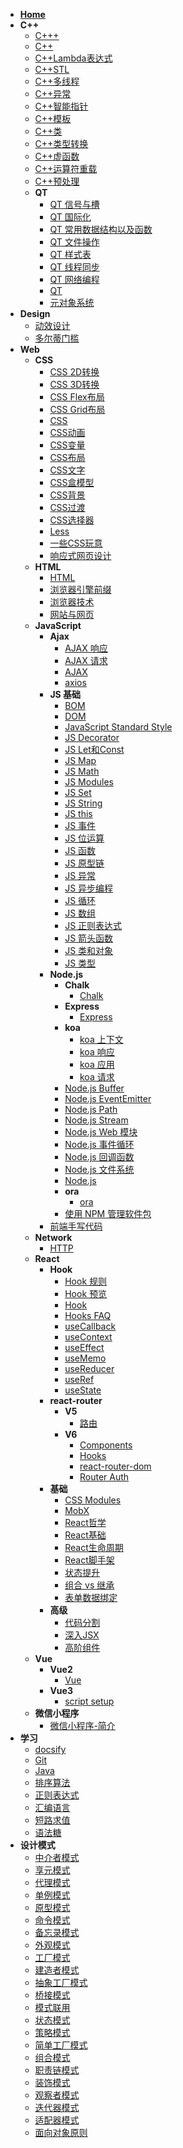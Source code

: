 - [**Home**](/README.md)
- **C++**
  - [C+++](C++\C+++.md)
  - [C++](C++\C++.md)
  - [C++Lambda表达式](C++\C++Lambda表达式.md)
  - [C++STL](C++\C++STL.md)
  - [C++多线程](C++\C++多线程.md)
  - [C++异常](C++\C++异常.md)
  - [C++智能指针](C++\C++智能指针.md)
  - [C++模板](C++\C++模板.md)
  - [C++类](C++\C++类.md)
  - [C++类型转换](C++\C++类型转换.md)
  - [C++虚函数](C++\C++虚函数.md)
  - [C++运算符重载](C++\C++运算符重载.md)
  - [C++预处理](C++\C++预处理.md)
  - **QT**
    - [QT 信号与槽](C++\QT\QT%20信号与槽.md)
    - [QT 国际化](C++\QT\QT%20国际化.md)
    - [QT 常用数据结构以及函数](C++\QT\QT%20常用数据结构以及函数.md)
    - [QT 文件操作](C++\QT\QT%20文件操作.md)
    - [QT 样式表](C++\QT\QT%20样式表.md)
    - [QT 线程同步](C++\QT\QT%20线程同步.md)
    - [QT 网络编程](C++\QT\QT%20网络编程.md)
    - [QT](C++\QT\QT.md)
    - [元对象系统](C++\QT\元对象系统.md)
- **Design**
  - [动效设计](Design\动效设计.md)
  - [多尔蒂门槛](Design\多尔蒂门槛.md)
- **Web**
  - **CSS**
    - [CSS 2D转换](Web\CSS\CSS%202D转换.md)
    - [CSS 3D转换](Web\CSS\CSS%203D转换.md)
    - [CSS Flex布局](Web\CSS\CSS%20Flex布局.md)
    - [CSS Grid布局](Web\CSS\CSS%20Grid布局.md)
    - [CSS](Web\CSS\CSS.md)
    - [CSS动画](Web\CSS\CSS动画.md)
    - [CSS变量](Web\CSS\CSS变量.md)
    - [CSS布局](Web\CSS\CSS布局.md)
    - [CSS文字](Web\CSS\CSS文字.md)
    - [CSS盒模型](Web\CSS\CSS盒模型.md)
    - [CSS背景](Web\CSS\CSS背景.md)
    - [CSS过渡](Web\CSS\CSS过渡.md)
    - [CSS选择器](Web\CSS\CSS选择器.md)
    - [Less](Web\CSS\Less.md)
    - [一些CSS玩意](Web\CSS\一些CSS玩意.md)
    - [响应式网页设计](Web\CSS\响应式网页设计.md)
  - **HTML**
    - [HTML](Web\HTML\HTML.md)
    - [浏览器引擎前缀](Web\HTML\浏览器引擎前缀.md)
    - [浏览器技术](Web\HTML\浏览器技术.md)
    - [网站与网页](Web\HTML\网站与网页.md)
  - **JavaScript**
    - **Ajax**
      - [AJAX 响应](Web\JavaScript\Ajax\AJAX%20响应.md)
      - [AJAX 请求](Web\JavaScript\Ajax\AJAX%20请求.md)
      - [AJAX](Web\JavaScript\Ajax\AJAX.md)
      - [axios](Web\JavaScript\Ajax\axios.md)
    - **JS 基础**
      - [BOM](Web\JavaScript\JS%20基础\BOM.md)
      - [DOM](Web\JavaScript\JS%20基础\DOM.md)
      - [JavaScript Standard Style](Web\JavaScript\JS%20基础\JavaScript%20Standard%20Style.md)
      - [JS Decorator](Web\JavaScript\JS%20基础\JS%20Decorator.md)
      - [JS Let和Const](Web\JavaScript\JS%20基础\JS%20Let和Const.md)
      - [JS Map](Web\JavaScript\JS%20基础\JS%20Map.md)
      - [JS Math](Web\JavaScript\JS%20基础\JS%20Math.md)
      - [JS Modules](Web\JavaScript\JS%20基础\JS%20Modules.md)
      - [JS Set](Web\JavaScript\JS%20基础\JS%20Set.md)
      - [JS String](Web\JavaScript\JS%20基础\JS%20String.md)
      - [JS this](Web\JavaScript\JS%20基础\JS%20this.md)
      - [JS 事件](Web\JavaScript\JS%20基础\JS%20事件.md)
      - [JS 位运算](Web\JavaScript\JS%20基础\JS%20位运算.md)
      - [JS 函数](Web\JavaScript\JS%20基础\JS%20函数.md)
      - [JS 原型链](Web\JavaScript\JS%20基础\JS%20原型链.md)
      - [JS 异常](Web\JavaScript\JS%20基础\JS%20异常.md)
      - [JS 异步编程](Web\JavaScript\JS%20基础\JS%20异步编程.md)
      - [JS 循环](Web\JavaScript\JS%20基础\JS%20循环.md)
      - [JS 数组](Web\JavaScript\JS%20基础\JS%20数组.md)
      - [JS 正则表达式](Web\JavaScript\JS%20基础\JS%20正则表达式.md)
      - [JS 箭头函数](Web\JavaScript\JS%20基础\JS%20箭头函数.md)
      - [JS 类和对象](Web\JavaScript\JS%20基础\JS%20类和对象.md)
      - [JS 类型](Web\JavaScript\JS%20基础\JS%20类型.md)
    - **Node.js**
      - **Chalk**
        - [Chalk](Web\JavaScript\Node.js\Chalk\Chalk.md)
      - **Express**
        - [Express](Web\JavaScript\Node.js\Express\Express.md)
      - **koa**
        - [koa 上下文](Web\JavaScript\Node.js\koa\koa%20上下文.md)
        - [koa 响应](Web\JavaScript\Node.js\koa\koa%20响应.md)
        - [koa 应用](Web\JavaScript\Node.js\koa\koa%20应用.md)
        - [koa 请求](Web\JavaScript\Node.js\koa\koa%20请求.md)
      - [Node.js Buffer](Web\JavaScript\Node.js\Node.js%20Buffer.md)
      - [Node.js EventEmitter](Web\JavaScript\Node.js\Node.js%20EventEmitter.md)
      - [Node.js Path](Web\JavaScript\Node.js\Node.js%20Path.md)
      - [Node.js Stream](Web\JavaScript\Node.js\Node.js%20Stream.md)
      - [Node.js Web 模块](Web\JavaScript\Node.js\Node.js%20Web%20模块.md)
      - [Node.js 事件循环](Web\JavaScript\Node.js\Node.js%20事件循环.md)
      - [Node.js 回调函数](Web\JavaScript\Node.js\Node.js%20回调函数.md)
      - [Node.js 文件系统](Web\JavaScript\Node.js\Node.js%20文件系统.md)
      - [Node.js](Web\JavaScript\Node.js\Node.js.md)
      - **ora**
        - [ora](Web\JavaScript\Node.js\ora\ora.md)
      - [使用 NPM 管理软件包](Web\JavaScript\Node.js\使用%20NPM%20管理软件包.md)
    - [前端手写代码](Web\JavaScript\前端手写代码.md)
  - **Network**
    - [HTTP](Web\Network\HTTP.md)
  - **React**
    - **Hook**
      - [Hook 规则](Web\React\Hook\Hook%20规则.md)
      - [Hook 预览](Web\React\Hook\Hook%20预览.md)
      - [Hook](Web\React\Hook\Hook.md)
      - [Hooks FAQ](Web\React\Hook\Hooks%20FAQ.md)
      - [useCallback](Web\React\Hook\useCallback.md)
      - [useContext](Web\React\Hook\useContext.md)
      - [useEffect](Web\React\Hook\useEffect.md)
      - [useMemo](Web\React\Hook\useMemo.md)
      - [useReducer](Web\React\Hook\useReducer.md)
      - [useRef](Web\React\Hook\useRef.md)
      - [useState](Web\React\Hook\useState.md)
    - **react-router**
      - **V5**
        - [路由](Web\React\react-router\V5\路由.md)
      - **V6**
        - [Components](Web\React\react-router\V6\Components.md)
        - [Hooks](Web\React\react-router\V6\Hooks.md)
        - [react-router-dom](Web\React\react-router\V6\react-router-dom.md)
        - [Router Auth](Web\React\react-router\V6\Router%20Auth.md)
    - **基础**
      - [CSS Modules](Web\React\基础\CSS%20Modules.md)
      - [MobX](Web\React\基础\MobX.md)
      - [React哲学](Web\React\基础\React哲学.md)
      - [React基础](Web\React\基础\React基础.md)
      - [React生命周期](Web\React\基础\React生命周期.md)
      - [React脚手架](Web\React\基础\React脚手架.md)
      - [状态提升](Web\React\基础\状态提升.md)
      - [组合 vs 继承](Web\React\基础\组合%20vs%20继承.md)
      - [表单数据绑定](Web\React\基础\表单数据绑定.md)
    - **高级**
      - [代码分割](Web\React\高级\代码分割.md)
      - [深入JSX](Web\React\高级\深入JSX.md)
      - [高阶组件](Web\React\高级\高阶组件.md)
  - **Vue**
    - **Vue2**
      - [Vue](Web\Vue\Vue2\Vue.md)
    - **Vue3**
      - [script setup](Web\Vue\Vue3\script%20setup.md)
  - **微信小程序**
    - [微信小程序-简介](Web\微信小程序\微信小程序-简介.md)
- **学习**
  - [docsify](学习\docsify.md)
  - [Git](学习\Git.md)
  - [Java](学习\Java.md)
  - [排序算法](学习\排序算法.md)
  - [正则表达式](学习\正则表达式.md)
  - [汇编语言](学习\汇编语言.md)
  - [短路求值](学习\短路求值.md)
  - [语法糖](学习\语法糖.md)
- **设计模式**
  - [中介者模式](设计模式\中介者模式.md)
  - [享元模式](设计模式\享元模式.md)
  - [代理模式](设计模式\代理模式.md)
  - [单例模式](设计模式\单例模式.md)
  - [原型模式](设计模式\原型模式.md)
  - [命令模式](设计模式\命令模式.md)
  - [备忘录模式](设计模式\备忘录模式.md)
  - [外观模式](设计模式\外观模式.md)
  - [工厂模式](设计模式\工厂模式.md)
  - [建造者模式](设计模式\建造者模式.md)
  - [抽象工厂模式](设计模式\抽象工厂模式.md)
  - [桥接模式](设计模式\桥接模式.md)
  - [模式联用](设计模式\模式联用.md)
  - [状态模式](设计模式\状态模式.md)
  - [策略模式](设计模式\策略模式.md)
  - [简单工厂模式](设计模式\简单工厂模式.md)
  - [组合模式](设计模式\组合模式.md)
  - [职责链模式](设计模式\职责链模式.md)
  - [装饰模式](设计模式\装饰模式.md)
  - [观察者模式](设计模式\观察者模式.md)
  - [迭代器模式](设计模式\迭代器模式.md)
  - [适配器模式](设计模式\适配器模式.md)
  - [面向对象原则](设计模式\面向对象原则.md)
